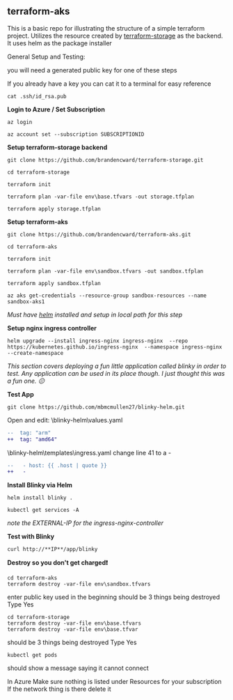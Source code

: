 ## terraform-aks

This is a basic repo for illustrating the structure of a simple terraform project. Utilizes the resource created by [terraform-storage](https://github.com/brandencward/terraform-storage) as the backend. It uses helm as the package installer

General Setup and Testing:

you will need a generated public key for one of these steps

If you already have a key you can cat it to a terminal for easy reference

```console
cat .ssh/id_rsa.pub
```

**Login to Azure / Set Subscription**

```console
az login

az account set --subscription SUBSCRIPTIONID
```

**Setup terraform-storage backend**

```console
git clone https://github.com/brandencward/terraform-storage.git

cd terraform-storage

terraform init

terraform plan -var-file env\base.tfvars -out storage.tfplan

terraform apply storage.tfplan
```
**Setup terraform-aks**

```console
git clone https://github.com/brandencward/terraform-aks.git

cd terraform-aks

terraform init

terraform plan -var-file env\sandbox.tfvars -out sandbox.tfplan

terraform apply sandbox.tfplan

az aks get-credentials --resource-group sandbox-resources --name sandbox-aks1
```

*Must have [helm](https://helm.sh/docs/intro/install/) installed and setup in local path for this step*

**Setup nginx ingress controller**

```console
helm upgrade --install ingress-nginx ingress-nginx  --repo https://kubernetes.github.io/ingress-nginx  --namespace ingress-nginx --create-namespace
```
*This section covers deploying a fun little application called blinky in order to test. Any application can be used in its place though. I just thought this was a fun one. :neutral_face:*

**Test App**

```console
git clone https://github.com/mbmcmullen27/blinky-helm.git
```

Open and edit:
\blinky-helm\values.yaml

```diff
--  tag: "arm"
++  tag: "amd64"
```

\blinky-helm\templates\ingress.yaml
change line 41 to a -
```diff
--   - host: {{ .host | quote }}
++   -
```

**Install Blinky via Helm**
```console
helm install blinky .

kubectl get services -A
```
*note the EXTERNAL-IP for the  ingress-nginx-controller*


**Test with Blinky**
```console
curl http://**IP**/app/blinky
```

**Destroy so you don't get charged:exclamation:**

```console
cd terraform-aks
terraform destroy -var-file env\sandbox.tfvars
```
enter public key used in the beginning
should be 3 things being destroyed
Type Yes

```console
cd terraform-storage
terraform destroy -var-file env\base.tfvars
terraform destroy -var-file env\base.tfvar
```
should be 3 things being destroyed
Type Yes

```console
kubectl get pods
```
should show a message saying it cannot connect

In Azure Make sure nothing is listed under Resources for your subscription
If the network thing is there delete it
